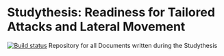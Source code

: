 # Studythesis: Readiness for Tailored Attacks and Lateral Movement
[![Build status](https://dev.azure.com/cmattes/Readiness%20for%20Tailored%20Attacks%20and%20Lateral%20Movement%20Detection/_apis/build/status/Readiness%20for%20Tailored%20Attacks%20and%20Lateral%20Movement%20Detection-CI)](https://dev.azure.com/cmattes/Readiness%20for%20Tailored%20Attacks%20and%20Lateral%20Movement%20Detection/_build/latest?definitionId=2)
Repository for all Documents written during the Studythesis 
